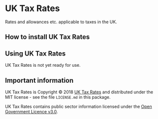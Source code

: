 # UK Tax Rates

Rates and allowances etc. applicable to taxes in the UK.

## How to install UK Tax Rates

## Using UK Tax Rates

UK Tax Rates is not yet ready for use.

## Important information

UK Tax Rates is Copyright © 2018
[UK Tax Rates](https://github.com/uk-tax-rates/)
and distributed under the MIT license - see the file `LICENSE.md` in this package.

UK Tax Rates contains public sector information licensed under the
[Open Government Licence v3.0](http://www.nationalarchives.gov.uk/doc/open-government-licence/version/3/).
